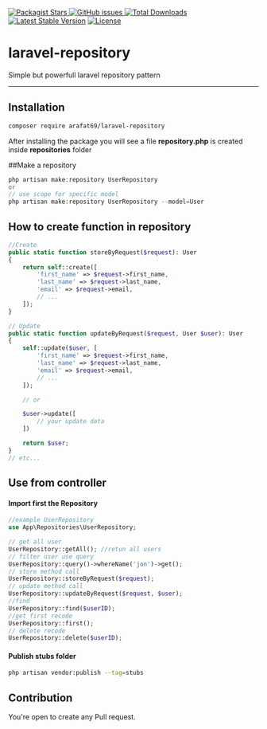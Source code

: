 <p>
<a href="https://packagist.org/packages/arafat69/laravel-repository">
<img alt="Packagist Stars" src="https://img.shields.io/packagist/stars/arafat69/laravel-repository">
</a>
<a href="https://packagist.org/packages/arafat69/laravel-repository">
    <img alt="GitHub issues" src="https://img.shields.io/github/issues/arafat69/laravel-repository">
</a>
<a href="https://packagist.org/packages/arafat-dev/laravel-repository"><img src="https://img.shields.io/packagist/dt/arafat69/laravel-repository" alt="Total Downloads"></a>
<a href="https://packagist.org/packages/arafat-dev/laravel-repository"><img src="https://img.shields.io/packagist/v/arafat69/laravel-repository" alt="Latest Stable Version"></a>
<a href="https://packagist.org/packages/arafat-dev/laravel-repository"><img src="https://img.shields.io/packagist/l/arafat69/laravel-repository" alt="License"></a>
</p>

# laravel-repository
Simple but powerfull laravel repository pattern

---

## Installation

```sh
composer require arafat69/laravel-repository
```

After installing the package you will see a file **repository.php** is created inside **repositories** folder

##Make a repository

```php
php artisan make:repository UserRepository
or
// use scope for specific model
php artisan make:repository UserRepository --model=User
```

## How to create function in repository

```php
//Create
public static function storeByRequest($request): User
{
    return self::create([
        'first_name' => $request->first_name,
        'last_name' => $request->last_name,
        'email' => $request->email,
        // ...
    ]);
}

// Update
public static function updateByRequest($request, User $user): User
{
    self::update($user, [
        'first_name' => $request->first_name,
        'last_name' => $request->last_name,
        'email' => $request->email,
        // ...
    ]);

    // or

    $user->update([
        // your update data
    ])

    return $user;
}
// etc...
```
## Use from controller

#### Import first the Repository

```php
//example UserRepository
use App\Repositories\UserRepository;
```
```php
// get all user
UserRepository::getAll(); //retun all users
// filter user use query
UserRepository::query()->whereName('jon')->get();
// store method call 
UserRepository::storeByRequest($request);
// update method call 
UserRepository::updateByRequest($request, $user);
//find
UserRepository::find($userID);
//get first recode
UserRepository::first();
// delete recode
UserRepository::delete($userID);
```
#### Publish stubs folder
```sh
php artisan vendor:publish --tag=stubs
```
## Contribution
You're open to create any Pull request.
